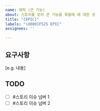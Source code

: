 ```yaml
---
name: 에픽 (큰 기능)
about: 스토리를 모아 큰 기능을 묶을때 에 대한 것
title: "[EPIC]"
labels: "\U0001F525 EPIC"
assignees: ''

---
```


## 요구사항

[e.g. 내용]

## TODO

- [ ] #스토리 이슈 넘버 1
- [ ] #스토리 이슈 넘버 2
